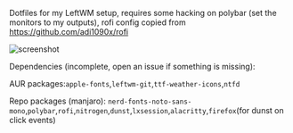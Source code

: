 Dotfiles for my LeftWM setup, requires some hacking on polybar (set the monitors to my outputs), rofi config copied from https://github.com/adi1090x/rofi

![screenshot](https://user-images.githubusercontent.com/74120050/123242057-f2baf180-d4e1-11eb-9e07-a5e3cf571ca8.png)

Dependencies (incomplete, open an issue if something is missing):

AUR packages:`apple-fonts`,`leftwm-git`,`ttf-weather-icons`,`ntfd`

Repo packages (manjaro): `nerd-fonts-noto-sans-mono`,`polybar`,`rofi`,`nitrogen`,`dunst`,`lxsession`,`alacritty`,`firefox`(for dunst on click events) 
